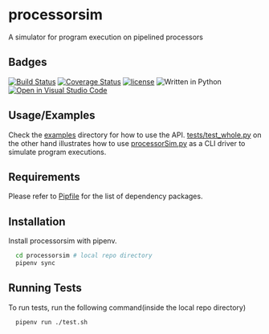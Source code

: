 
# processorsim

A simulator for program execution on pipelined processors


## Badges

[![Build Status](https://app.travis-ci.com/MSK61/processorsim.svg?branch=master)](https://app.travis-ci.com/MSK61/processorsim)
[![Coverage Status](https://coveralls.io/repos/github/MSK61/processorsim/badge.svg?branch=master)](https://coveralls.io/github/MSK61/processorsim?branch=master)
[![license](https://img.shields.io/github/license/MSK61/processorsim)](https://www.gnu.org/licenses/lgpl-3.0)
![Written in Python](https://img.shields.io/static/v1?label=&message=Python&color=3C78A9&logo=python&logoColor=FFFFFF)
[![Open in Visual Studio Code](https://open.vscode.dev/badges/open-in-vscode.svg)](https://open.vscode.dev/MSK61/processorsim)


## Usage/Examples

Check the [examples](examples) directory for how to use the API. [tests/test_whole.py](tests/test_whole.py) on the other hand illustrates how to use [processorSim.py](src/processorSim.py) as a CLI driver to simulate program executions.


## Requirements

Please refer to [Pipfile](Pipfile) for the list of dependency packages.
## Installation

Install processorsim with pipenv.

```bash
  cd processorsim # local repo directory
  pipenv sync
```

## Running Tests

To run tests, run the following command(inside the local repo directory)

```bash
  pipenv run ./test.sh
```
